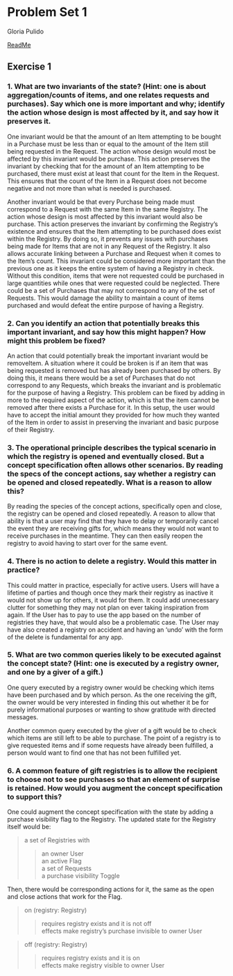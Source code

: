 # Problem Set 1
Gloria Pulido

[ReadMe](../README.md)

## Exercise 1

### 1. What are two invariants of the state? (Hint: one is about aggregation/counts of items, and one relates requests and purchases). Say which one is more important and why; identify the action whose design is most affected by it, and say how it preserves it.

One invariant would be that the amount of an Item attempting to be bought in a Purchase must be less than or equal to the amount of the Item still being requested in the Request. The action whose design would most be affected by this invariant would be purchase. This action preserves the invariant by checking that for the amount of an Item attempting to be purchased, there must exist at least that count for the Item in the Request. This ensures that the count of the Item in a Request does not become negative and not more than what is needed is purchased. 

Another invariant would be that every Purchase being made must correspond to a Request with the same Item in the same Registry. The action whose design is most affected by this invariant would also be purchase. This action preserves the invariant by confirming the Registry’s existence and ensures that the Item attempting to be purchased does exist within the Registry. By doing so, it prevents any issues with purchases being made for Items that are not in any Request of the Registry. It also allows accurate linking between a Purchase and Request when it comes to the Item’s count. This invariant could be considered more important than the previous one as it keeps the entire system of having a Registry in check. Without this condition, items that were not requested could be purchased in large quantities while ones that were requested could be neglected. There could be a set of Purchases that may not correspond to any of the set of Requests. This would damage the ability to maintain a count of items purchased and would defeat the entire purpose of having a Registry. 

### 2. Can you identify an action that potentially breaks this important invariant, and say how this might happen? How might this problem be fixed?
An action that could potentially break the important invariant would be removeItem. A situation where it could be broken is if an item that was being requested is removed but has already been purchased by others. By doing this, it means there would be a set of Purchases that do not correspond to any Requests, which breaks the invariant and is problematic for the purpose of having a Registry. This problem can be fixed by adding in more to the required aspect of the action, which is that the item cannot be removed after there exists a Purchase for it. In this setup, the user would have to accept the initial amount they provided for how much they wanted of the Item in order to assist in preserving the invariant and basic purpose of their Registry. 

### 3. The operational principle describes the typical scenario in which the registry is opened and eventually closed. But a concept specification often allows other scenarios. By reading the specs of the concept actions, say whether a registry can be opened and closed repeatedly. What is a reason to allow this?
By reading the species of the concept actions, specifically open and close, the registry can be opened and closed repeatedly. A reason to allow that ability is that a user may find that they have to delay or temporarily cancel the event they are receiving gifts for, which means they would not want to receive purchases in the meantime. They can then easily reopen the registry to avoid having to start over for the same event. 

### 4. There is no action to delete a registry. Would this matter in practice?
This could matter in practice, especially for active users. Users will have a lifetime of parties and though once they mark their registry as inactive it would not show up for others, it would for them. It could add unnecessary clutter for something they may not plan on ever taking inspiration from again. If the User has to pay to use the app based on the number of registries they have, that would also be a problematic case. The User may have also created a registry on accident and having an ‘undo’ with the form of the delete is fundamental for any app. 

### 5. What are two common queries likely to be executed against the concept state? (Hint: one is executed by a registry owner, and one by a giver of a gift.)
One query executed by a registry owner would be checking which items have been purchased and by which person. As the one receiving the gift, the owner would be very interested in finding this out whether it be for purely informational purposes or wanting to show gratitude with directed messages.

Another common query executed by the giver of a gift would be to check which items are still left to be able to purchase. The point of a registry is to give requested items and if some requests have already been fulfilled, a person would want to find one that has not been fulfilled yet.

### 6. A common feature of gift registries is to allow the recipient to choose not to see purchases so that an element of surprise is retained. How would you augment the concept specification to support this?
One could augment the concept specification with the state by adding a purchase visibility flag to the Registry. The updated state for the Registry itself would be:

> a set of Registries with
>> an owner User\
>> an active Flag\
> a set of Requests\
>> a purchase visibility Toggle 
     
Then, there would be corresponding actions for it, the same as the open and close actions that work for the Flag. 

> on (registry: Registry)
>> requires registry exists and it is not off\
>> effects make registry’s purchase invisible to owner User

> off (registry: Registry)
>> requires registry exists and it is on\
>> effects make registry visible to owner User
